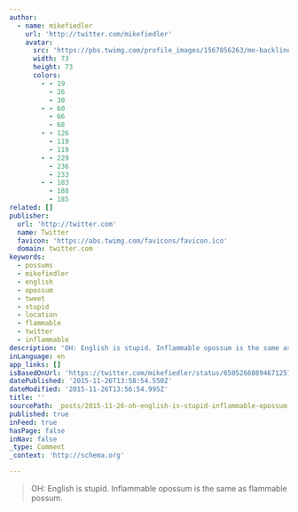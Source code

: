 ```yaml
---
author:
  - name: mikefiedler
    url: 'http://twitter.com/mikefiedler'
    avatar:
      src: 'https://pbs.twimg.com/profile_images/1567856263/me-backline-outside-crop_bigger.jpg'
      width: 73
      height: 73
      colors:
        - - 19
          - 26
          - 30
        - - 60
          - 66
          - 68
        - - 126
          - 119
          - 119
        - - 229
          - 236
          - 233
        - - 183
          - 188
          - 185
related: []
publisher:
  url: 'http://twitter.com'
  name: Twitter
  favicon: 'https://abs.twimg.com/favicons/favicon.ico'
  domain: twitter.com
keywords:
  - possums
  - mikefiedler
  - english
  - opossum
  - tweet
  - stupid
  - location
  - flammable
  - twitter
  - inflammable
description: 'OH: English is stupid. Inflammable opossum is the same as flammable possum.'
inLanguage: en
app_links: []
isBasedOnUrl: 'https://twitter.com/mikefiedler/status/650526688946712576'
datePublished: '2015-11-26T13:58:54.550Z'
dateModified: '2015-11-26T13:56:54.995Z'
title: ''
sourcePath: _posts/2015-11-26-oh-english-is-stupid-inflammable-opossum-is-the-same-as-fl.md
published: true
inFeed: true
hasPage: false
inNav: false
_type: Comment
_context: 'http://schema.org'

---
```

> OH&colon; English is stupid&period; Inflammable opossum is the same as flammable possum&period;